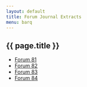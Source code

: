 ```yaml
---
layout: default
title: Forum Journal Extracts
menu: barq
---
```


## {{ page.title }}

- [Forum 81](forum81-ex.html)
- [Forum 82](forum82-ex.html)
- [Forum 83](forum83-ex.html)
- [Forum 84](forum84-ex.html)